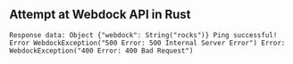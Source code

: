 ## Attempt at Webdock API in Rust

`Response data: Object {"webdock": String("rocks")}
Ping successful!
Error WebdockException("500 Error: 500 Internal Server Error")
Error: WebdockException("400 Error: 400 Bad Request")
`
